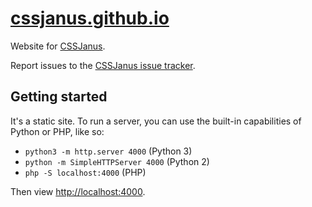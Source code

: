 # [cssjanus.github.io](https://cssjanus.github.io/)

Website for [CSSJanus](https://github.com/cssjanus/cssjanus).

Report issues to the [CSSJanus issue tracker](https://github.com/cssjanus/cssjanus/issues).

## Getting started

It's a static site. To run a server, you can use the built-in
capabilities of Python or PHP, like so:

* `python3 -m http.server 4000` (Python 3)
* `python -m SimpleHTTPServer 4000` (Python 2)
* `php -S localhost:4000` (PHP)

Then view <http://localhost:4000>.
